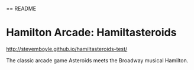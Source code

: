 == README

# Hamilton Arcade: Hamiltasteroids

http://stevemboyle.github.io/hamiltasteroids-test/

The classic arcade game Asteroids meets the Broadway musical Hamilton. 
